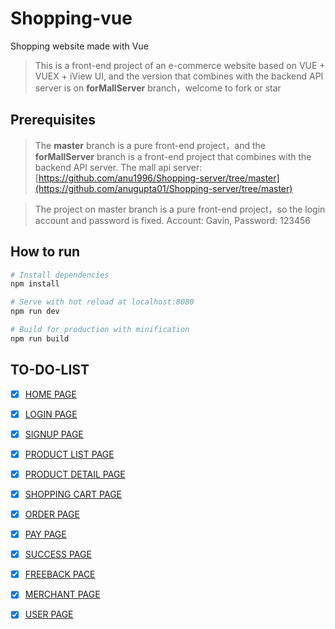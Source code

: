 # Shopping-vue
Shopping website made with Vue

> This is a front-end project of an e-commerce website based on VUE + VUEX + iView UI, and the version that combines with the backend API server is on **forMallServer** branch，welcome to fork or star

## Prerequisites
> The **master** branch is a pure front-end project，and the **forMallServer** branch is a front-end project that combines with the backend API server. The mall api server:[https://github.com/anu1996/Shopping-server/tree/master](https://github.com/anugupta01/Shopping-server/tree/master)

> The project on master branch is a pure front-end project，so the login account and password is fixed. Account: Gavin, Password: 123456

## How to run

``` bash
# Install dependencies
npm install

# Serve with hot reload at localhost:8080
npm run dev

# Build for production with minification
npm run build
```

## TO-DO-LIST
- [x] [HOME PAGE](#home-page)
- [x] [LOGIN PAGE](#login-page)
- [x] [SIGNUP PAGE](#signup-page)
- [x] [PRODUCT LIST PAGE](#product-list-page)
- [x] [PRODUCT DETAIL PAGE](#product-detail-page)
- [x] [SHOPPING CART PAGE](#shopping-cart-page)
- [x] [ORDER PAGE](#order-page)
- [x] [PAY PAGE](#pay-page)
- [x] [SUCCESS PAGE](#success-page)
- [x] [FREEBACK PACE](#freeback-page)
- [x] [MERCHANT PAGE](#merchant-page)
- [x] [USER PAGE](#user-page)

